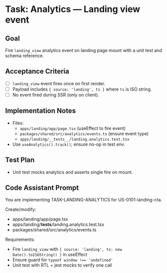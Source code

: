 # Task: Analytics — Landing view event

## Goal
Fire `landing_view` analytics event on landing page mount with a unit test and schema reference.

## Acceptance Criteria
- [ ] `landing_view` event fires once on first render.
- [ ] Payload includes `{ source: 'landing', ts }` where `ts` is ISO string.
- [ ] No event fired during SSR (only on client).

## Implementation Notes
- Files:
  - `apps/landing/app/page.tsx` (useEffect to fire event)
  - `packages/shared/src/analytics/events.ts` (ensure event type)
  - `apps/landing/__tests__/landing.analytics.test.tsx`
- Use `useAnalytics().track()`; ensure no-op in test env.

## Test Plan
- Unit test mocks analytics and asserts single fire on mount.

## Code Assistant Prompt
You are implementing TASK-LANDING-ANALYTICS for US-0101-landing-cta.

Create/modify:
- apps/landing/app/page.tsx
- apps/landing/__tests__/landing.analytics.test.tsx
- packages/shared/src/analytics/events.ts

Requirements:
- Fire `landing_view` with `{ source: 'landing', ts: new Date().toISOString() }` in useEffect
- Ensure guard for `typeof window !== 'undefined'`
- Unit test with RTL + jest mocks to verify one call
